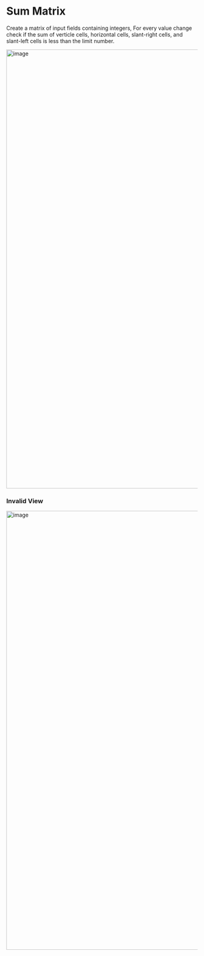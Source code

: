# Sum Matrix 
Create a matrix of input fields containing integers, For every value change check if the sum of verticle cells, horizontal cells, slant-right cells, and slant-left cells is less than the limit number.

<img width="1154" alt="image" src="https://github.com/shlomielbaz/matrix-assignment/assets/426076/6e4fa3ff-2a3e-4da7-9567-ee3563c546dc">

### Invalid View
<img width="1154" alt="image" src="https://github.com/shlomielbaz/matrix-assignment/assets/426076/684cad9c-57bf-4500-8b9a-648f8fd3bea7">

